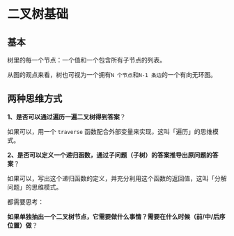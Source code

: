 # 二叉树基础



## 基本

树里的每一个节点：一个值和一个包含所有子节点的列表。

从图的观点来看，树也可视为一个拥有`N 个节点`和`N-1 条边`的一个有向无环图。





## 两种思维方式

**1、是否可以通过遍历一遍二叉树得到答案**？

如果可以，用一个 `traverse` 函数配合外部变量来实现，这叫「遍历」的思维模式。

**2、是否可以定义一个递归函数，通过子问题（子树）的答案推导出原问题的答案**？

如果可以，写出这个递归函数的定义，并充分利用这个函数的返回值，这叫「分解问题」的思维模式。



都需要思考：

**如果单独抽出一个二叉树节点，它需要做什么事情？需要在什么时候（前/中/后序位置）做**？

